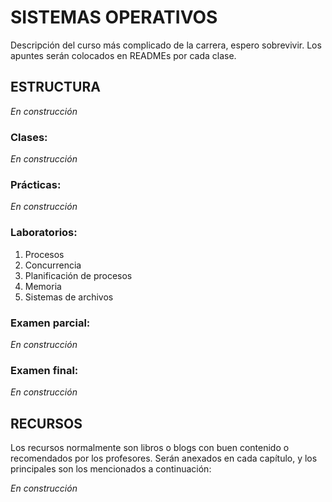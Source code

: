 # SISTEMAS OPERATIVOS
Descripción del curso más complicado de la carrera, espero sobrevivir. Los apuntes serán colocados en READMEs por cada clase.

## ESTRUCTURA
*En construcción*

### Clases:
*En construcción*

### Prácticas:
*En construcción*

### Laboratorios:
1. Procesos
2. Concurrencia
3. Planificación de procesos
4. Memoria
5. Sistemas de archivos

### Examen parcial:
*En construcción*

### Examen final:
*En construcción*

## RECURSOS
Los recursos normalmente son libros o blogs con buen contenido o recomendados por los profesores. Serán anexados en cada capítulo, y los principales son los mencionados a continuación:

*En construcción*
